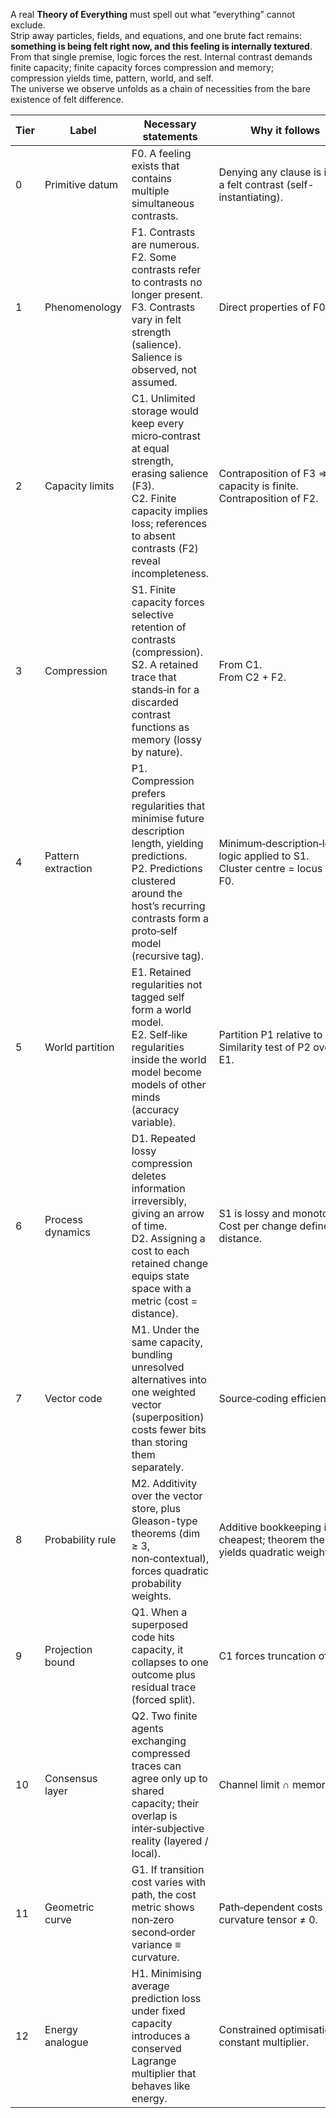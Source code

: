 
A real **Theory of Everything** must spell out what “everything” cannot exclude.  
Strip away particles, fields, and equations, and one brute fact remains: **something is being felt right now, and this feeling is internally textured**.  
From that single premise, logic forces the rest. Internal contrast demands finite capacity; finite capacity forces compression and memory; compression yields time, pattern, world, and self.  
The universe we observe unfolds as a chain of necessities from the bare existence of felt difference.

| Tier | Label              | Necessary statements                                                                                       | Why it follows                                                         | Minimal new term            |
|------|--------------------|------------------------------------------------------------------------------------------------------------|------------------------------------------------------------------------|-----------------------------|
| 0    | Primitive datum    | F0. A feeling exists that contains multiple simultaneous contrasts.                                        | Denying any clause is itself a felt contrast (self-instantiating).     | –                           |
| 1    | Phenomenology      | F1. Contrasts are numerous.<br>F2. Some contrasts refer to contrasts no longer present.<br>F3. Contrasts vary in felt strength (salience). Salience is observed, not assumed. | Direct properties of F0.                                               | salience                    |
| 2    | Capacity limits    | C1. Unlimited storage would keep every micro‑contrast at equal strength, erasing salience (F3).<br>C2. Finite capacity implies loss; references to absent contrasts (F2) reveal incompleteness. | Contraposition of F3 ⇒ capacity is finite.<br>Contraposition of F2.    | capacity, incompleteness    |
| 3    | Compression        | S1. Finite capacity forces selective retention of contrasts (compression).<br>S2. A retained trace that stands‑in for a discarded contrast functions as memory (lossy by nature). | From C1.<br>From C2 + F2.                                              | memory                      |
| 4    | Pattern extraction | P1. Compression prefers regularities that minimise future description length, yielding predictions.<br>P2. Predictions clustered around the host’s recurring contrasts form a proto‑self model (recursive tag). | Minimum‑description‑length logic applied to S1.<br>Cluster centre = locus of F0. | prediction, self model      |
| 5    | World partition    | E1. Retained regularities not tagged self form a world model.<br>E2. Self‑like regularities inside the world model become models of other minds (accuracy variable). | Partition P1 relative to P2.<br>Similarity test of P2 over E1.         | world, other mind           |
| 6    | Process dynamics   | D1. Repeated lossy compression deletes information irreversibly, giving an arrow of time.<br>D2. Assigning a cost to each retained change equips state space with a metric (cost = distance). | S1 is lossy and monotone.<br>Cost per change defines distance.         | time, metric                |
| 7    | Vector code        | M1. Under the same capacity, bundling unresolved alternatives into one weighted vector (superposition) costs fewer bits than storing them separately. | Source‑coding efficiency.                                              | potential store             |
| 8    | Probability rule   | M2. Additivity over the vector store, plus Gleason-type theorems (dim ≥ 3, non‑contextual), forces quadratic probability weights. | Additive bookkeeping is cheapest; theorem then yields quadratic weights. | quadratic weights           |
| 9    | Projection bound   | Q1. When a superposed code hits capacity, it collapses to one outcome plus residual trace (forced split).   | C1 forces truncation of M1.                                            | projection event            |
| 10   | Consensus layer    | Q2. Two finite agents exchanging compressed traces can agree only up to shared capacity; their overlap is inter‑subjective reality (layered / local). | Channel limit ∩ memories.                                              | inter‑subjective reality    |
| 11   | Geometric curve    | G1. If transition cost varies with path, the cost metric shows non‑zero second‑order variance ≡ curvature. | Path‑dependent costs imply curvature tensor ≠ 0.                       | curvature                   |
| 12   | Energy analogue    | H1. Minimising average prediction loss under fixed capacity introduces a conserved Lagrange multiplier that behaves like energy. | Constrained optimisation ⇒ constant multiplier.                        | energy analogue             |
